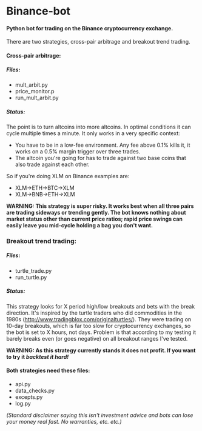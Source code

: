 # Binance-bot
#### Python bot for trading on the Binance cryptocurrency exchange.

There are two strategies, cross-pair arbitrage and breakout trend trading. 

#### Cross-pair arbitrage: 

##### Files: 
- mult_arbit.py
- price_monitor.p
- run_mult_arbit.py

##### Status:

The point is to turn altcoins into more altcoins. In optimal conditions it can cycle multiple times a minute. It only works in a very specific context:
- You have to be in a low-fee environment. Any fee above 0.1% kills it, it works on a 0.5% margin trigger over three trades.
- The altcoin you're going for has to trade against two base coins that also trade against each other.

So if you're doing XLM on Binance examples are:
- XLM->ETH->BTC->XLM
- XLM->BNB->ETH->XLM
   
**WARNING: This strategy is super risky. It works best when all three pairs are trading sideways or trending gently.
The bot knows nothing about market status other than current price ratios; rapid price swings can easily leave you mid-cycle
holding a bag you don't want.**
   
    
### Breakout trend trading:

##### Files:
- turtle_trade.py
- run_turtle.py

##### Status:
This strategy looks for X period high/low breakouts and bets with the break direction. It's inspired by the turtle traders
who did commodities in the 1980s (http://www.tradingblox.com/originalturtles/). They were trading on 10-day breakouts, which 
is far too slow for cryptocurrency exchanges, so the bot is set to X hours, not days. Problem is that according to my testing
it barely breaks even (or goes negative) on all breakout ranges I've tested.

**WARNING: As this strategy currently stands it does not profit. If you want to try it _backtest it hard!_**

   
#### Both strategies need these files:
- api.py
- data_checks.py
- excepts.py
- log.py
      
     
_(Standard disclaimer saying this isn't investment advice and bots can lose your money real fast. No warranties, etc. etc.)_

